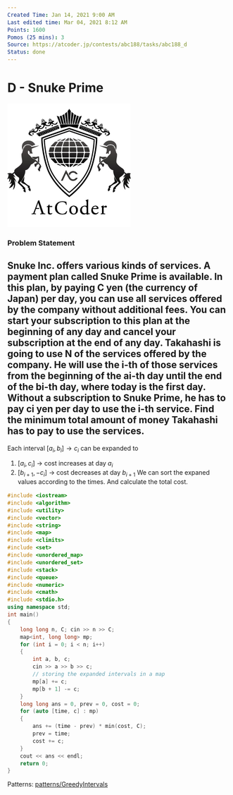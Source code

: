 ```yaml
---
Created Time: Jan 14, 2021 9:00 AM
Last edited time: Mar 04, 2021 8:12 AM
Points: 1600
Pomos (25 mins): 3
Source: https://atcoder.jp/contests/abc188/tasks/abc188_d
Status: done
---
```


# D - Snuke Prime

![atcoder.png](D%20-%20Snuke%20Prime%207e1c4f3d41d94075830ce4509187a1f1/atcoder.png)
### Problem Statement
Snuke Inc. offers various kinds of services.
A payment plan called Snuke Prime is available.
In this plan, by paying C yen (the currency of Japan) per day, you can use all services offered by the company without additional fees.
You can start your subscription to this plan at the beginning of any day and cancel your subscription at the end of any day.
Takahashi is going to use N of the services offered by the company.
He will use the i-th of those services from the beginning of the ai-th day until the end of the bi-th day, where today is the first day.
Without a subscription to Snuke Prime, he has to pay ci yen per day to use the i-th service.
Find the minimum total amount of money Takahashi has to pay to use the services.
---
Each interval $[a_i, b_i] \rightarrow c_i$  can be expanded to 
1. $[a_i, c_i]$ → cost increases at day $a_i$ 
2. $[b_{i + 1}, -c_i]$ → cost decreases at day $b_{i + 1}$
We can sort the expaned values according to the times. And calculate the total cost. 
```cpp
#include <iostream>
#include <algorithm>
#include <utility>
#include <vector>
#include <string>
#include <map>
#include <climits>
#include <set>
#include <unordered_map>
#include <unordered_set>
#include <stack>
#include <queue>
#include <numeric>
#include <cmath>
#include <stdio.h>
using namespace std;
int main()
{
	long long n, C; cin >> n >> C;
	map<int, long long> mp; 
	for (int i = 0; i < n; i++)
	{
		int a, b, c; 
		cin >> a >> b >> c; 
		// storing the expanded intervals in a map
		mp[a] += c; 
		mp[b + 1] -= c; 
	}
	long long ans = 0, prev = 0, cost = 0; 
	for (auto [time, c] : mp)
	{
		ans += (time - prev) * min(cost, C);
		prev = time;
		cost += c;
	}
	cout << ans << endl;
	return 0;
}
```
Patterns: [patterns/Greedy](patterns/Greedy.md)[Intervals](Intervals.md)